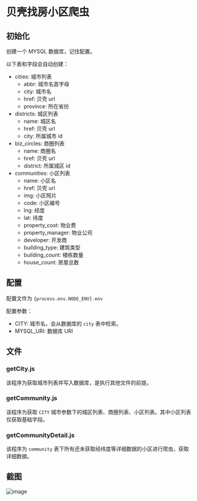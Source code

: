 # 贝壳找房小区爬虫

## 初始化

创建一个 MYSQL 数据库，记住配置。

以下表和字段会自动创建：
- cities: 城市列表
  - abbr: 城市名首字母
  - city: 城市名
  - href: 贝壳 url
  - province: 所在省份
- districts: 城区列表
  - name: 城区名
  - href: 贝壳 url
  - city: 所属城市 id
- biz_circles: 商圈列表
  - name: 商圈名
  - href: 贝壳 url
  - district: 所属城区 id
- communities: 小区列表
  - name: 小区名
  - href: 贝壳 url
  - img: 小区照片
  - code: 小区编号
  - lng: 经度
  - lat: 纬度
  - property_cost: 物业费
  - property_manager: 物业公司
  - developer: 开发商
  - building_type: 建筑类型
  - building_count: 楼栋数量
  - house_count: 房屋总数

## 配置

配置文件为 `{process.env.NODE_ENV}.env`

配置参数：
- CITY: 城市名，会从数据库的 `city` 表中检索。
- MYSQL_URI: 数据库 URI

## 文件

### getCity.js

该程序为获取城市列表并写入数据库，是执行其他文件的前提。

### getCommunity.js

该程序为获取 `CITY` 城市参数下的城区列表、商圈列表、小区列表。其中小区列表仅获取基础字段。

### getCommunityDetail.js

该程序为 `community` 表下所有还未获取经纬度等详细数据的小区进行爬虫，获取详细数据。

## 截图

![image](https://i.loli.net/2020/03/07/G9hvrbzsKAC4iMT.png)
